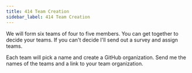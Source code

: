 ```yaml
---
title: 414 Team Creation
sidebar_label: 414 Team Creation
---
```


We will form six teams of four to five members. You can get together to decide your teams. If you can't decide I'll send out a survey and assign teams.

Each team will pick a name and create a GitHub organization. Send me the names of the teams and a link to your team organization.

